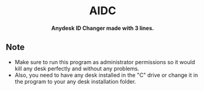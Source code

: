 <h1 align="center">
  <br>
  AIDC
  <br>
</h1>

<h4 align="center">Anydesk ID Changer made with 3 lines.</h4>

## Note
* Make sure to run this program as administrator permissions so it would kill any desk perfectly and without any problems. 
* Also, you need to have any desk installed in the "C" drive or change it in the program to your any desk installation folder.

